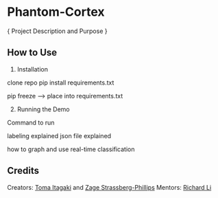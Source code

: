 # Phantom-Cortex
{ Project Description and Purpose }

## How to Use
1. Installation

clone repo
pip install requirements.txt

pip freeze --> place into requirements.txt


2. Running the Demo


Command to run

labeling explained
json file explained

how to graph and use real-time classification

## Credits
Creators: [Toma Itagaki]() and [Zage Strassberg-Phillips](https://github.com/zphillips)
Mentors: [Richard Li](https://lichard49.github.io)